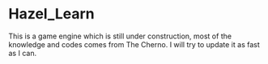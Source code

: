 # Hazel_Learn
This is a game engine which is still under construction, most of the knowledge and codes comes from The Cherno. I will try to update it as fast as I can. 
